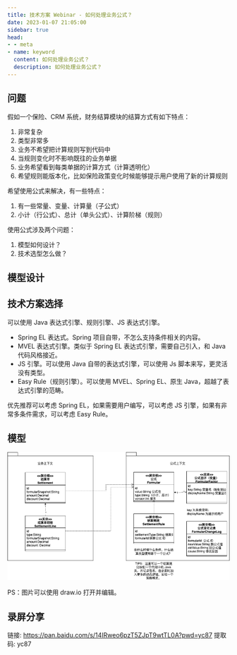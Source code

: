 ```yaml
---
title: 技术方案 Webinar - 如何处理业务公式？
date: 2023-01-07 21:05:00
sidebar: true
head:
- - meta
- name: keyword
  content: 如何处理业务公式？
  description: 如何处理业务公式？
---
```


## 问题

假如一个保险、CRM 系统，财务结算模块的结算方式有如下特点：

1. 非常复杂
2. 类型非常多
3. 业务不希望把计算规则写到代码中
4. 当规则变化时不影响既往的业务单据
5. 业务希望看到每类单据的计算方式（计算透明化）
6. 希望规则能版本化，比如保险政策变化时候能够提示用户使用了新的计算规则

希望使用公式来解决，有一些特点：

1. 有一些常量、变量、计算量（子公式）
2. 小计（行公式）、总计（单头公式）、计算阶梯（规则）

使用公式涉及两个问题：

1. 模型如何设计？
2. 技术选型怎么做？

## 模型设计

## 技术方案选择

可以使用 Java 表达式引擎、规则引擎、JS 表达式引擎。

- Spring EL 表达式。Spring 项目自带，不怎么支持条件相关的内容。
- MVEL 表达式引擎。类似于 Spring EL 表达式引擎，需要自己引入，和 Java 代码风格接近。
- JS 引擎。可以使用 Java 自带的表达式引擎，可以使用 Js 脚本来写，更灵活没有类型。
- Easy Rule（规则引擎）。可以使用 MVEL、Spring EL、原生 Java，超越了表达式引擎的范畴。

优先推荐可以考虑 Spring EL，如果需要用户编写，可以考虑 JS 引擎，如果有非常多条件需求，可以考虑 Easy Rule。

## 模型

![](./java-solution-webinar-11/formular.png)

PS：图片可以使用 draw.io 打开并编辑。

## 录屏分享

链接: https://pan.baidu.com/s/14IRweo6pzT5ZJpT9wtTL0A?pwd=yc87 提取码: yc87

